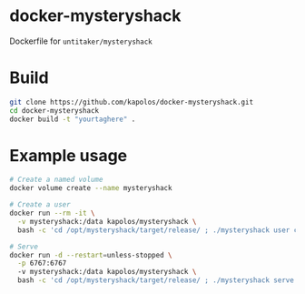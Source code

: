 # docker-mysteryshack
Dockerfile for `untitaker/mysteryshack`

# Build

```bash
git clone https://github.com/kapolos/docker-mysteryshack.git
cd docker-mysteryshack
docker build -t "yourtaghere" .
```

# Example usage

```bash
# Create a named volume
docker volume create --name mysteryshack

# Create a user
docker run --rm -it \
  -v mysteryshack:/data kapolos/mysteryshack \
  bash -c 'cd /opt/mysteryshack/target/release/ ; ./mysteryshack user create admin'

# Serve
docker run -d --restart=unless-stopped \
  -p 6767:6767
  -v mysteryshack:/data kapolos/mysteryshack \
  bash -c 'cd /opt/mysteryshack/target/release/ ; ./mysteryshack serve'
```
